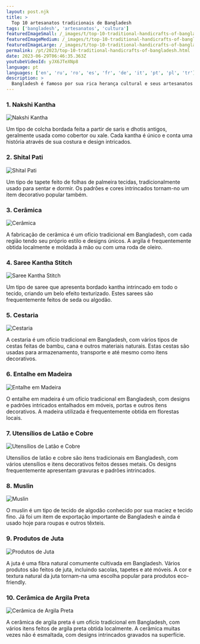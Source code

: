 ```yaml
---
layout: post.njk
title: >
  Top 10 artesanatos tradicionais de Bangladesh
tags: ['bangladesh', 'artesanatos', 'cultura']
featuredImageSmall: /_images/t/top-10-traditional-handicrafts-of-bangladesh-cover-pt-small.webp
featuredImageMedium: /_images/t/top-10-traditional-handicrafts-of-bangladesh-cover-pt-medium.webp
featuredImageLarge: /_images/t/top-10-traditional-handicrafts-of-bangladesh-cover-pt-large.webp
permalink: /pt/2023/top-10-traditional-handicrafts-of-bangladesh.html
date: 2023-06-29T06:46:35.363Z
youtubeVideoId: yJX6JTeXNp8
language: pt
languages: ['en', 'ru', 'ro', 'es', 'fr', 'de', 'it', 'pt', 'pl', 'tr']
description: >
  Bangladesh é famoso por sua rica herança cultural e seus artesanatos tradicionais. Aqui estão os 10 artesanatos mais únicos e belos que ainda são praticados em Bangladesh hoje.
---
```


### 1. Nakshi Kantha

![Nakshi Kantha](/_images/2/25896fe48a72e1715a474e76ca652a7a-medium.webp)

Um tipo de colcha bordada feita a partir de saris e dhotis antigos, geralmente usada como cobertor ou xale. Cada kantha é único e conta uma história através de sua costura e design intricados.

### 2. Shital Pati

![Shital Pati](/_images/a/aa8a9d45e5bb9303b7967e54ae33e66e-medium.webp)

Um tipo de tapete feito de folhas de palmeira tecidas, tradicionalmente usado para sentar e dormir. Os padrões e cores intrincados tornam-no um item decorativo popular também.

### 3. Cerâmica

![Cerâmica](/_images/1/1ed2ed47313dc279cd29aa11f554d3db-medium.webp)

A fabricação de cerâmica é um ofício tradicional em Bangladesh, com cada região tendo seu próprio estilo e designs únicos. A argila é frequentemente obtida localmente e moldada à mão ou com uma roda de oleiro.

### 4. Saree Kantha Stitch

![Saree Kantha Stitch](/_images/9/965a6ecfaa996ce2b2cb14a9279c3e2a-medium.webp)

Um tipo de saree que apresenta bordado kantha intrincado em todo o tecido, criando um belo efeito texturizado. Estes sarees são frequentemente feitos de seda ou algodão.

### 5. Cestaria

![Cestaria](/_images/c/cf6d581e6c0ca9be540773131f344815-medium.webp)

A cestaria é um ofício tradicional em Bangladesh, com vários tipos de cestas feitas de bambu, cana e outros materiais naturais. Estas cestas são usadas para armazenamento, transporte e até mesmo como itens decorativos.

### 6. Entalhe em Madeira

![Entalhe em Madeira](/_images/e/ee6ff41b7a300f536db5dfd40fc29fd4-medium.webp)

O entalhe em madeira é um ofício tradicional em Bangladesh, com designs e padrões intricados entalhados em móveis, portas e outros itens decorativos. A madeira utilizada é frequentemente obtida em florestas locais.

### 7. Utensílios de Latão e Cobre

![Utensílios de Latão e Cobre](/_images/0/0d1d8ac49dce83b021c8ef16a3cc09e2-medium.webp)

Utensílios de latão e cobre são itens tradicionais em Bangladesh, com vários utensílios e itens decorativos feitos desses metais. Os designs frequentemente apresentam gravuras e padrões intrincados.

### 8. Muslin

![Muslin](/_images/5/5b8b02d9f2834d3f8be6822a7284efc1-medium.webp)

O muslin é um tipo de tecido de algodão conhecido por sua maciez e tecido fino. Já foi um item de exportação importante de Bangladesh e ainda é usado hoje para roupas e outros têxteis.

### 9. Produtos de Juta

![Produtos de Juta](/_images/9/91d716b011bdc9f855a49d9c548aeed3-medium.webp)

A juta é uma fibra natural comumente cultivada em Bangladesh. Vários produtos são feitos de juta, incluindo sacolas, tapetes e até móveis. A cor e textura natural da juta tornam-na uma escolha popular para produtos eco-friendly.

### 10. Cerâmica de Argila Preta

![Cerâmica de Argila Preta](/_images/8/81d338e27b9fa00a89029b4fbf67e812-medium.webp)

A cerâmica de argila preta é um ofício tradicional em Bangladesh, com vários itens feitos de argila preta obtida localmente. A cerâmica muitas vezes não é esmaltada, com designs intrincados gravados na superfície.

